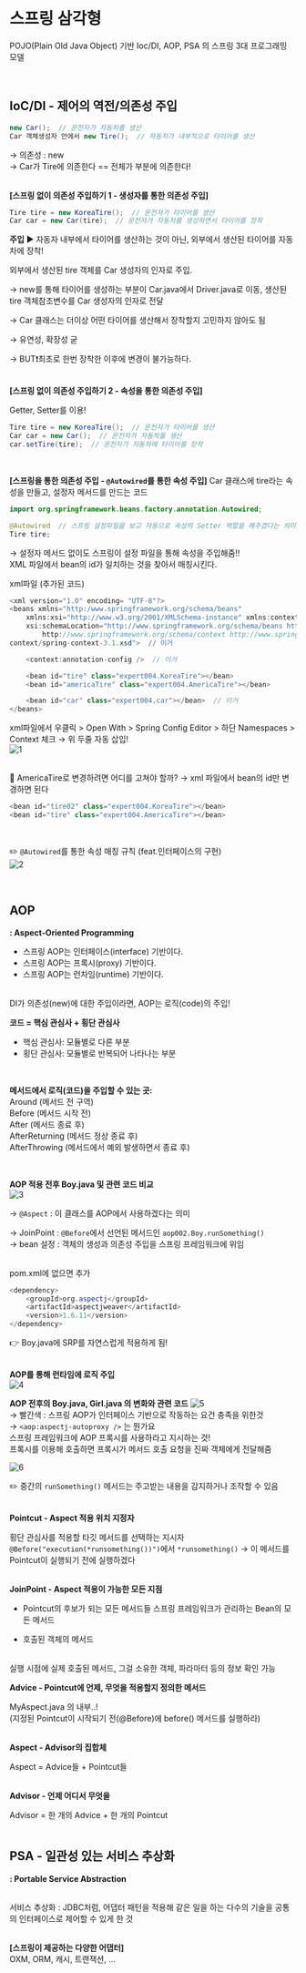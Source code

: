 # 스프링 삼각형

POJO(Plain Old Java Object) 기반 Ioc/DI, AOP, PSA 의 스프링 3대 프로그래밍 모델

<br>

## IoC/DI - 제어의 역전/의존성 주입

```java
new Car();  // 운전자가 자동차를 생산
Car 객체생성자 안에서 new Tire();  // 자동차가 내부적으로 타이어를 생산
```

→ 의존성 : new  
→ Car가 Tire에 의존한다 == 전체가 부분에 의존한다!  
<br>

**[스프링 없이 의존성 주입하기 1 - 생성자를 통한 의존성 주입]**

```java
Tire tire = new KoreaTire();  // 운전자가 타이어를 생산
Car car = new Car(tire);  // 운전자가 자동차를 생성하면서 타이어를 장착
```

**주입** ► 자동자 내부에서 타이어를 생산하는 것이 아닌,
외부에서 생산된 타이어를 자동차에 장착!

외부에서 생산된 tire 객체를 Car 생성자의 인자로 주입.

→ new를 통해 타이어를 생성하는 부분이 Car.java에서 Driver.java로 이동,
생산된 tire 객체참조변수를 Car 생성자의 인자로 전달

→ Car 클래스는 더이상 어떤 타이어를 생산해서 장착할지 고민하지 않아도 됨

→ 유연성, 확장성 굳

→ BUT❗️최초로 한번 장착한 이후에 변경이 불가능하다.  
<br>

**[스프링 없이 의존성 주입하기 2 - 속성을 통한 의존성 주입]**

Getter, Setter를 이용!

```java
Tire tire = new KoreaTire();  // 운전자가 타이어를 생산
Car car = new Car();  // 운전자가 자동차를 생산
car.setTire(tire);  // 운전자가 자동차에 타이어를 장착
```

<br>

**[스프링을 통한 의존성 주입 - `@Autowired`를 통한 속성 주입]**
Car 클래스에 tire라는 속성을 만들고, 설정자 메서드를 만드는 코드

```java
import org.springframework.beans.factory.annotation.Autowired;

@Autowired  // 스프링 설정파일을 보고 자동으로 속성의 Setter 역할을 해주겠다는 의미
Tire tire;
```

→ 설정자 메서드 없이도 스프링이 설정 파일을 통해 속성을 주입해줌!!  
 XML 파일에서 bean의 id가 일치하는 것을 찾아서 매칭시킨다.

xml파일 (추가된 코드)

```java
<xml version="1.O" encoding= "UTF-8"?>
<beans xmlns="http:/www.springframework.org/schema/beans"
	xmlns:xsi="http://www.w3.org/2001/XMLSchema-instance" xmlns:context="http://www.springframework.org/schema/context"  // 이거
	xsi:schemaLocation="http://www.springframework.org/schema/beans http://www.springframework.org/schema/beans/spring-beans.xsd
		http://www.springframework.org/schema/context http://www.springframework.org/schema/
context/spring-context-3.1.xsd">  // 이거

	<context:annotation-config />  // 이거

	<bean id="tire" class="expert004.KoreaTire"></bean>
	<bean id="americaTire" class="expert004.AmericaTire"></bean>

	<bean id="car" class="expert004.car"></bean>  // 이거
</beans>
```

xml파일에서 우클릭 > Open With > Spring Config Editor > 하단 Namespaces > Context 체크 → 위 두줄 자동 삽입!  
![1](./image/1.png)

<br>
🧐 AmericaTire로 변경하려면 어디를 고쳐야 할까?  
→ xml 파일에서 bean의 id만 변경하면 된다

```java
<bean id="tire02" class="expert004.KoreaTire"></bean>
<bean id="tire" class="expert004.AmericaTire"></bean>
```

<br>

✏️ `@Autowired`를 통한 속성 매칭 규칙 (feat.인터페이스의 구현)  
![2](./image/2.png)

<br>

## AOP

**: Aspect-Oriented Programming**

- 스프링 AOP는 인터페이스(interface) 기반이다.
- 스프링 AOP는 프록시(proxy) 기반이다.
- 스프링 AOP는 런차임(runtime) 기반이다.

<br>
DI가 의존성(new)에 대한 주입이라면,  
AOP는 로직(code)의 주입!

<br>

**코드 = 핵심 관심사 + 횡단 관심사**

- 핵심 관심사: 모듈별로 다른 부분
- 횡단 관심사: 모듈별로 반복되어 나타나는 부분

<br>

**메서드에서 로직(코드)을 주입할 수 있는 곳:**  
Around (메서드 전 구역)  
Before (메서드 시작 전)  
After (메서드 종료 후)  
AfterReturning (메서드 정상 종료 후)  
AfterThrowing (메서드에서 예외 발생하면서 종료 후)

<br>

**AOP 적용 전후 Boy.java 및 관련 코드 비교**  
![3](./image/3.png)

→ `@Aspect` : 이 클래스를 AOP에서 사용하겠다는 의미

→ JoinPoint : `@Before`에서 선언된 메서드인 `aop002.Boy.runSomething()`  
→ bean 설정 : 객체의 생성과 의존성 주입을 스프링 프레임워크에 위임  
<br>

pom.xml에 없으면 추가

```java
<dependency>
	<groupId>org.aspectj</groupId>
	<artifactId>aspectjweaver</artifactId>
	<version>1.6.11</version>
</dependency>
```

👉 Boy.java에 SRP를 자연스럽게 적용하게 됨!  
<br>

**AOP를 통해 런타임에 로직 주입**  
![4](./image/4.png)
<br>

**AOP 전후의 Boy.java, Girl.java 의 변화와 관련 코드**
![5](./image/5.png)
<br>
→ 빨간색 : 스프링 AOP가 인터페이스 기반으로 작동하는 요건 충족을 위한것  
→ `<aop:aspectj-autoproxy />` 는 뭔가요  
스프링 프레임워크에 AOP 프록시를 사용하라고 지시하는 것!  
프록시를 이용해 호출하면 프록시가 메서드 호출 요청을 진짜 객체에게 전달해줌

![6](./image/6.png)

✏️ 중간의 `runSomething()` 메서드는 주고받는 내용을 감지하거나 조작할 수 있음  
<br>

**Pointcut - Aspect 적용 위치 지정자**

횡단 관심사를 적용할 타깃 메서드를 선택하는 지시자  
`@Before("execution(*runsomething())")`에서 `*runsomething()`
→ 이 메서드를 Pointcut이 실행되기 전에 실행하겠다  
<br>

**JoinPoint - Aspect 적용이 가능한 모든 지점**

- Pointcut의 후보가 되는 모든 메서드들
  스프링 프레임워크가 관리하는 Bean의 모든 메서드

- 호출된 객체의 메서드

<br>
실행 시점에 실제 호출된 메서드, 그걸 소유한 객체, 파라마터 등의 정보 확인 가능  
<br>

**Advice - Pointcut에 언제, 무엇을 적용할지 정의한 메서드**

MyAspect.java 의 내부..!  
(지정된 Pointcut이 시작되기 전(@Before)에 before() 메서드를 실행하라)  
<br>

**Aspect - Advisor의 집합체**

Aspect = Advice들 + Pointcut들  
<br>

**Advisor - 언제 어디서 무엇을**

Advisor = 한 개의 Advice + 한 개의 Pointcut  
<br>

## PSA - 일관성 있는 서비스 추상화

**: Portable Service Abstraction**  
<br>

서비스 추상화 : JDBC처럼, 어댑터 패턴을 적용해 같은 일을 하는 다수의 기술을 공통의 인터페이스로 제어할 수 있게 한 것  
<br>

**[스프링이 제공하는 다양한 어댑터]**  
OXM, ORM, 캐시, 트랜잭션, …  
<br>
